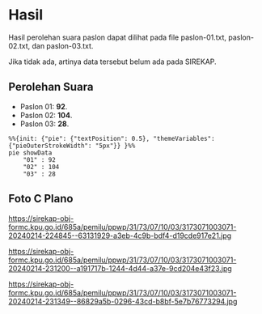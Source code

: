 # Hasil

Hasil perolehan suara paslon dapat dilihat pada file paslon-01.txt, paslon-02.txt, dan paslon-03.txt.

Jika tidak ada, artinya data tersebut belum ada pada SIREKAP.

## Perolehan Suara

 * Paslon 01: **92**.
 * Paslon 02: **104**.
 * Paslon 03: **28**.

```mermaid
%%{init: {"pie": {"textPosition": 0.5}, "themeVariables": {"pieOuterStrokeWidth": "5px"}} }%%
pie showData
    "01" : 92
    "02" : 104
    "03" : 28
```
## Foto C Plano

https://sirekap-obj-formc.kpu.go.id/685a/pemilu/ppwp/31/73/07/10/03/3173071003071-20240214-224845--63131929-a3eb-4c9b-bdf4-d19cde917e21.jpg

https://sirekap-obj-formc.kpu.go.id/685a/pemilu/ppwp/31/73/07/10/03/3173071003071-20240214-231200--a191717b-1244-4d44-a37e-9cd204e43f23.jpg

https://sirekap-obj-formc.kpu.go.id/685a/pemilu/ppwp/31/73/07/10/03/3173071003071-20240214-231349--86829a5b-0296-43cd-b8bf-5e7b76773294.jpg
